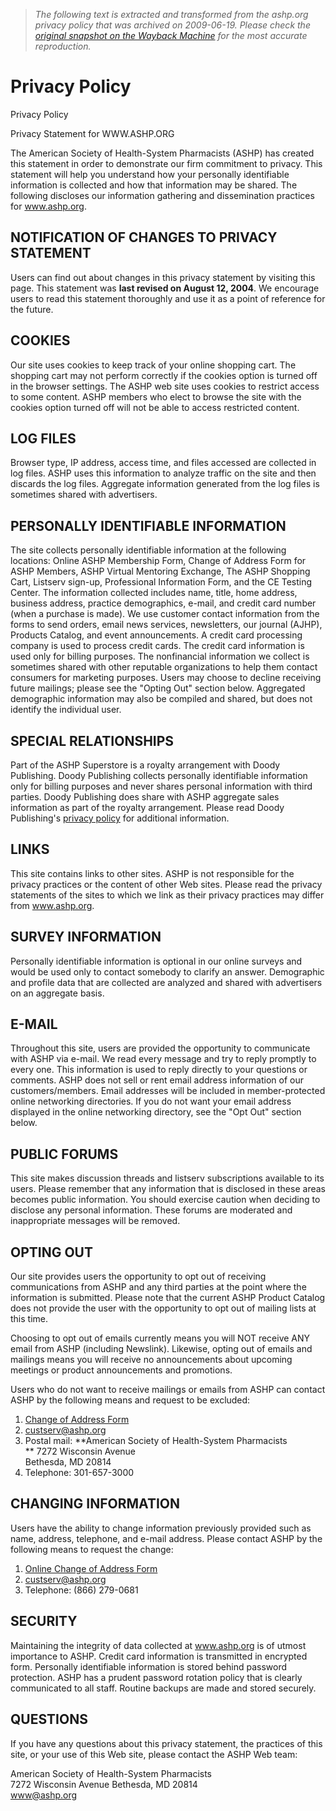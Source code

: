 > *The following text is extracted and transformed from the ashp.org privacy policy that was archived on 2009-06-19. Please check the [original snapshot on the Wayback Machine](https://web.archive.org/web/20090619205541id_/http%3A//www.ashp.org/privacy) for the most accurate reproduction.*

# Privacy Policy

Privacy Policy 

Privacy Statement for WWW.ASHP.ORG

The American Society of Health-System Pharmacists (ASHP) has created this statement in order to demonstrate our firm commitment to privacy. This statement will help you understand how your personally identifiable information is collected and how that information may be shared. The following discloses our information gathering and dissemination practices for www.ashp.org. 

## NOTIFICATION OF CHANGES TO PRIVACY STATEMENT 

Users can find out about changes in this privacy statement by visiting this page. This statement was **last revised on August 12, 2004**. We encourage users to read this statement thoroughly and use it as a point of reference for the future. 

## COOKIES 

Our site uses cookies to keep track of your online shopping cart. The shopping cart may not perform correctly if the cookies option is turned off in the browser settings. The ASHP web site uses cookies to restrict access to some content. ASHP members who elect to browse the site with the cookies option turned off will not be able to access restricted content. 

## LOG FILES 

Browser type, IP address, access time, and files accessed are collected in log files. ASHP uses this information to analyze traffic on the site and then discards the log files. Aggregate information generated from the log files is sometimes shared with advertisers. 

## PERSONALLY IDENTIFIABLE INFORMATION 

The site collects personally identifiable information at the following locations: Online ASHP Membership Form, Change of Address Form for ASHP Members, ASHP Virtual Mentoring Exchange, The ASHP Shopping Cart, Listserv sign-up, Professional Information Form, and the CE Testing Center. The information collected includes name, title, home address, business address, practice demographics, e-mail, and credit card number (when a purchase is made). We use customer contact information from the forms to send orders, email news services, newsletters, our journal (AJHP), Products Catalog, and event announcements. A credit card processing company is used to process credit cards. The credit card information is used only for billing purposes. The nonfinancial information we collect is sometimes shared with other reputable organizations to help them contact consumers for marketing purposes. Users may choose to decline receiving future mailings; please see the "Opting Out" section below. Aggregated demographic information may also be compiled and shared, but does not identify the individual user. 

## SPECIAL RELATIONSHIPS 

Part of the ASHP Superstore is a royalty arrangement with Doody Publishing. Doody Publishing collects personally identifiable information only for billing purposes and never shares personal information with third parties. Doody Publishing does share with ASHP aggregate sales information as part of the royalty arrangement. Please read Doody Publishing's [privacy policy](http://www.doody.com/Rev450WebScripts/aboutPrivacy.asp?ShoppingCartID=0SOCLAB1160840-) for additional information. 

## LINKS 

This site contains links to other sites. ASHP is not responsible for the privacy practices or the content of other Web sites. Please read the privacy statements of the sites to which we link as their privacy practices may differ from www.ashp.org. 

## SURVEY INFORMATION 

Personally identifiable information is optional in our online surveys and would be used only to contact somebody to clarify an answer. Demographic and profile data that are collected are analyzed and shared with advertisers on an aggregate basis. 

## E-MAIL 

Throughout this site, users are provided the opportunity to communicate with ASHP via e-mail. We read every message and try to reply promptly to every one. This information is used to reply directly to your questions or comments. ASHP does not sell or rent email address information of our customers/members. Email addresses will be included in member-protected online networking directories. If you do not want your email address displayed in the online networking directory, see the "Opt Out" section below. 

## PUBLIC FORUMS 

This site makes discussion threads and listserv subscriptions available to its users. Please remember that any information that is disclosed in these areas becomes public information. You should exercise caution when deciding to disclose any personal information. These forums are moderated and inappropriate messages will be removed. 

## OPTING OUT 

Our site provides users the opportunity to opt out of receiving communications from ASHP and any third parties at the point where the information is submitted. Please note that the current ASHP Product Catalog does not provide the user with the opportunity to opt out of mailing lists at this time. 

Choosing to opt out of emails currently means you will NOT receive ANY email from ASHP (including Newslink). Likewise, opting out of emails and mailings means you will receive no announcements about upcoming meetings or product announcements and promotions. 

Users who do not want to receive mailings or emails from ASHP can contact ASHP by the following means and request to be excluded: 

  1. [Change of Address Form](http://www.ashp.org/go/account.aspx)
  2. [custserv@ashp.org](mailto:custserv@ashp.org)
  3. Postal mail: **American Society of Health-System Pharmacists  
** 7272 Wisconsin Avenue  
Bethesda, MD 20814
  4. Telephone: 301-657-3000 



## CHANGING INFORMATION 

Users have the ability to change information previously provided such as name, address, telephone, and e-mail address. Please contact ASHP by the following means to request the change: 

  1. [Online Change of Address Form](http://www.ashp.org/go/account.aspx)
  2. [custserv@ashp.org](mailto:custserv@ashp.org)
  3. Telephone: (866) 279-0681 



## SECURITY

Maintaining the integrity of data collected at www.ashp.org is of utmost importance to ASHP. Credit card information is transmitted in encrypted form. Personally identifiable information is stored behind password protection. ASHP has a prudent password rotation policy that is clearly communicated to all staff. Routine backups are made and stored securely. 

## QUESTIONS 

If you have any questions about this privacy statement, the practices of this site, or your use of this Web site, please contact the ASHP Web team: 

American Society of Health-System Pharmacists   
7272 Wisconsin Avenue Bethesda, MD 20814  
[www@ashp.org](mailto:www@ashp.org)
